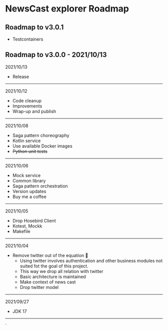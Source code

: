 # NewsCast explorer Roadmap

## Roadmap to v3.0.1

- Testcontainers

## Roadmap to v3.0.0 - 2021/10/13

2021/10/13
- Release

---

2021/10/12
- Code cleanup
- Improvements
- Wrap-up and publish

---

2021/10/08
- Saga pattern choreography
- Kotlin service
- Use available Docker images
- ~~Python unit tests~~

---

2021/10/06
- Mock service
- Common library
- Saga pattern orchestration
- Version updates
- Buy me a coffee

---

2021/10/05
- Drop Hosebird Client
- Kotest, Mockk
- Makefile

---

2021/10/04
- Remove twitter out of the equation 🐥
	- Using twitter involves authentication and other business modules not suited fot the goal of this project.
	- This way we drop all relation with twitter
	- Basic architecture is maintained
	- Make context of news cast
	- Drop twitter model

---

2021/09/27
- JDK 17

---
`
